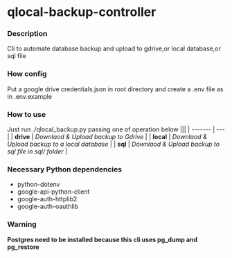 # qlocal-backup-controller
### Description
Cli to automate database backup and upload to gdrive,or local database,or sql file
### How config
Put a google drive credentials.json in root directory and create a .env file as in .env.example
### How to use
Just run ./qlocal_backup.py passing one of operation below
|||
| ------- | ---  |
| **drive** |   *Downlaod & Upload backup to Gdrive* |
| **local** |  *Downlaod & Upload backup to a local database* |
| **sql**   |  *Downlaod & Upload backup to sql file in sql/ folder* |


### Necessary Python dependencies
* python-dotenv
* google-api-python-client 
* google-auth-httplib2 
* google-auth-oauthlib
### Warning 
**Postgres need to be installed because this cli uses pg_dump and pg_restore**
